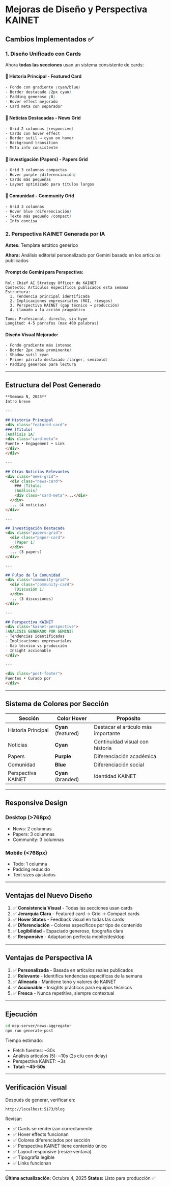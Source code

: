 # Mejoras de Diseño y Perspectiva KAINET

## Cambios Implementados ✅

### 1. Diseño Unificado con Cards

Ahora **todas las secciones** usan un sistema consistente de cards:

#### 📌 **Historia Principal** - Featured Card
```css
- Fondo con gradiente (cyan/blue)
- Border destacado (2px cyan)
- Padding generoso (8)
- Hover effect mejorado
- Card meta con separador
```

#### 📰 **Noticias Destacadas** - News Grid
```css
- Grid 2 columnas (responsive)
- Cards con hover effect
- Border sutil → cyan on hover
- Background transition
- Meta info consistente
```

#### 🔬 **Investigación (Papers)** - Papers Grid
```css
- Grid 3 columnas compactas
- Hover purple (diferenciación)
- Cards más pequeñas
- Layout optimizado para títulos largos
```

#### 💬 **Comunidad** - Community Grid
```css
- Grid 3 columnas
- Hover blue (diferenciación)
- Texto más pequeño (compact)
- Info concisa
```

### 2. Perspectiva KAINET Generada por IA

**Antes:** Template estático genérico

**Ahora:** Análisis editorial personalizado por Gemini basado en los artículos publicados

#### Prompt de Gemini para Perspectiva:
```
Rol: Chief AI Strategy Officer de KAINET
Contexto: Artículos específicos publicados esta semana
Estructura:
  1. Tendencia principal identificada
  2. Implicaciones empresariales (ROI, riesgos)
  3. Perspectiva KAINET (gap técnico → producción)
  4. Llamado a la acción pragmático

Tono: Profesional, directo, sin hype
Longitud: 4-5 párrafos (max 400 palabras)
```

#### Diseño Visual Mejorado:
```css
- Fondo gradiente más intenso
- Border 2px (más prominente)
- Shadow sutil cyan
- Primer párrafo destacado (larger, semibold)
- Padding generoso para lectura
```

---

## Estructura del Post Generado

```markdown
**Semana N, 2025**
Intro breve

---

## Historia Principal
<div class="featured-card">
### [Título]
[Análisis IA]
<div class="card-meta">
Fuente • Engagement • Link
</div>
</div>

---

## Otras Noticias Relevantes
<div class="news-grid">
  <div class="news-card">
    ### [Título]
    [Análisis]
    <div class="card-meta">...</div>
  </div>
  ... (4 noticias)
</div>

---

## Investigación Destacada
<div class="papers-grid">
  <div class="paper-card">
    [Paper 1]
  </div>
  ... (3 papers)
</div>

---

## Pulso de la Comunidad
<div class="community-grid">
  <div class="community-card">
    [Discusión 1]
  </div>
  ... (3 discusiones)
</div>

---

## Perspectiva KAINET
<div class="kainet-perspective">
[ANÁLISIS GENERADO POR GEMINI]
- Tendencias identificadas
- Implicaciones empresariales
- Gap técnico vs producción
- Insight accionable
</div>

---

<div class="post-footer">
Fuentes • Curado por
</div>
```

---

## Sistema de Colores por Sección

| Sección | Color Hover | Propósito |
|---------|-------------|-----------|
| Historia Principal | **Cyan** (featured) | Destacar el artículo más importante |
| Noticias | **Cyan** | Continuidad visual con historia |
| Papers | **Purple** | Diferenciación académica |
| Comunidad | **Blue** | Diferenciación social |
| Perspectiva KAINET | **Cyan** (branded) | Identidad KAINET |

---

## Responsive Design

### Desktop (>768px)
- News: 2 columnas
- Papers: 3 columnas
- Community: 3 columnas

### Mobile (<768px)
- Todo: 1 columna
- Padding reducido
- Text sizes ajustados

---

## Ventajas del Nuevo Diseño

1. ✅ **Consistencia Visual** - Todas las secciones usan cards
2. ✅ **Jerarquía Clara** - Featured card → Grid → Compact cards
3. ✅ **Hover States** - Feedback visual en todas las cards
4. ✅ **Diferenciación** - Colores específicos por tipo de contenido
5. ✅ **Legibilidad** - Espaciado generoso, tipografía clara
6. ✅ **Responsive** - Adaptación perfecta mobile/desktop

---

## Ventajas de Perspectiva IA

1. ✅ **Personalizada** - Basada en artículos reales publicados
2. ✅ **Relevante** - Identifica tendencias específicas de la semana
3. ✅ **Alineada** - Mantiene tono y valores de KAINET
4. ✅ **Accionable** - Insights prácticos para equipos técnicos
5. ✅ **Fresca** - Nunca repetitiva, siempre contextual

---

## Ejecución

```bash
cd mcp-server/news-aggregator
npm run generate-post
```

Tiempo estimado:
- Fetch fuentes: ~30s
- Análisis artículos (5): ~10s (2s c/u con delay)
- Perspectiva KAINET: ~3s
- **Total: ~45-50s**

---

## Verificación Visual

Después de generar, verificar en:
```
http://localhost:5173/blog
```

Revisar:
- ✅ Cards se renderizan correctamente
- ✅ Hover effects funcionan
- ✅ Colores diferenciados por sección
- ✅ Perspectiva KAINET tiene contenido único
- ✅ Layout responsive (resize ventana)
- ✅ Tipografía legible
- ✅ Links funcionan

---

**Última actualización:** Octubre 4, 2025
**Status:** Listo para producción ✅
